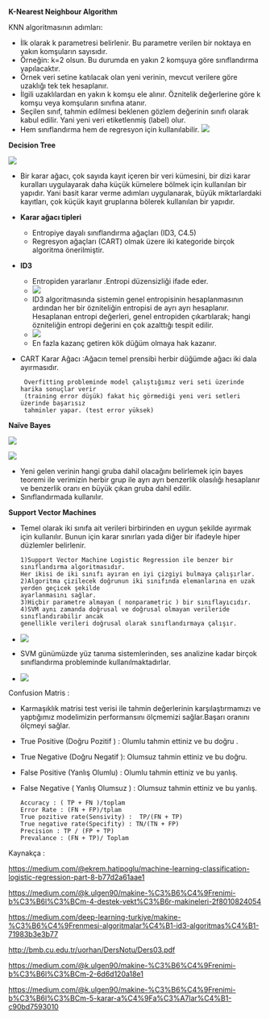   
**K-Nearest Neighbour Algorithm** 

KNN algoritmasının adımları:
- İlk olarak k parametresi belirlenir. Bu parametre verilen bir noktaya en yakın komşuların sayısıdır.
- Örneğin: k=2 olsun. Bu durumda en yakın 2 komşuya göre sınıflandırma yapılacaktır.
- Örnek veri setine katılacak olan yeni verinin, mevcut verilere göre uzaklığı tek tek hesaplanır.
- İlgili uzaklılardan en yakın k komşu ele alınır. Öznitelik değerlerine göre k komşu veya komşuların sınıfına atanır.
- Seçilen sınıf, tahmin edilmesi beklenen gözlem değerinin sınıfı olarak kabul edilir. Yani yeni veri etiketlenmiş (label) olur.
- Hem sınıflandırma hem de regresyon için kullanılabilir.
![](https://github.com/Ferihann/Intern-Notes/blob/master/screenshots/Screenshot%20from%202019-07-29%2010-37-09.png)

**Decision Tree**

![](https://github.com/Ferihann/Intern-Notes/blob/master/screenshots/Screenshot%20from%202019-07-29%2010-09-10.png)

- Bir karar ağacı, çok sayıda kayıt içeren bir veri kümesini, bir dizi karar kuralları uygulayarak daha küçük kümelere bölmek için kullanılan bir yapıdır. Yani basit karar verme adımları uygulanarak, 
büyük miktarlardaki kayıtları, çok küçük kayıt gruplarına bölerek kullanılan bir yapıdır.

- **Karar ağacı tipleri**
  - Entropiye dayalı sınıflandırma ağaçları (ID3,
C4.5) 
  - Regresyon ağaçları (CART) olmak üzere iki kategoride birçok algoritma önerilmiştir. 
- **ID3**
  - Entropiden yararlanır .Entropi düzensizliği ifade eder.
  - ![](https://github.com/Ferihann/Intern-Notes/blob/master/Screenshot%20from%202019-07-29%2011-18-16.png)
  - ID3 algoritmasında sistemin genel entropisinin hesaplanmasının ardından her bir özniteliğin entropisi de ayrı ayrı hesaplanır. Hesaplanan entropi değerleri, genel entropiden çıkartılarak; hangi özniteliğin entropi değerini en çok azalttığı tespit edilir.
  - ![](https://github.com/Ferihann/Intern-Notes/blob/master/screenshots/Screenshot%20from%202019-07-29%2011-23-17.png)
  - En fazla kazanç getiren kök düğüm olmaya hak kazanır.
- CART Karar Ağacı :Ağacın temel prensibi herbir düğümde ağacı iki dala ayırmasıdır. 
  
       Overfitting probleminde model çalıştığımız veri seti üzerinde harika sonuçlar verir 
       (training error düşük) fakat hiç görmediği yeni veri setleri üzerinde başarısız 
       tahminler yapar. (test error yüksek)
  
**Naïve Bayes**

![](https://github.com/Ferihann/Intern-Notes/blob/master/screenshots/Screenshot%20from%202019-07-29%2010-10-02.png)

![](https://github.com/Ferihann/Intern-Notes/blob/master/screenshots/Screenshot%20from%202019-07-29%2014-49-16.png)

- Yeni gelen verinin hangi gruba dahil olacağını belirlemek için bayes teoremi ile verimizin herbir grup ile ayrı ayrı benzerlik 
olasılığı hesaplanır ve benzerlik oranı en büyük çıkan gruba dahil edilir.
- Sınıflandırmada kullanılır.

**Support Vector Machines**

- Temel olarak iki sınıfa ait verileri birbirinden en uygun şekilde ayırmak için kullanılır. 
Bunun için karar sınırları yada diğer bir ifadeyle hiper düzlemler belirlenir.
      
      1)Support Vector Machine Logistic Regression ile benzer bir sınıflandırma algoritmasıdır.
      Her ikisi de iki sınıfı ayıran en iyi çizgiyi bulmaya çalışırlar.
      2)Algoritma çizilecek doğrunun iki sınıfında elemanlarına en uzak yerden geçicek şekilde
      ayarlanmasını sağlar. 
      3)Hiçbir parametre almayan ( nonparametric ) bir sınıflayıcıdır. 
      4)SVM aynı zamanda doğrusal ve doğrusal olmayan verileride sınıflandırabilir ancak 
      genellikle verileri doğrusal olarak sınıflandırmaya çalışır.
      
- ![](https://github.com/Ferihann/Intern-Notes/blob/master/screenshots/Screenshot%20from%202019-07-29%2010-10-20.png)
- SVM günümüzde yüz tanıma sistemlerinden, ses analizine kadar birçok sınıflandırma probleminde kullanılmaktadırlar.
- ![](https://github.com/Ferihann/Intern-Notes/blob/master/screenshots/Screenshot%20from%202019-07-29%2015-00-47.png)

Confusion Matris :
  - Karmaşıklık matrisi test verisi ile tahmin değerlerinin karşılaştırmamızı ve yaptığımız modelimizin 
  performansını ölçmemizi sağlar.Başarı oranını ölçmeyi sağlar.
- True Positive (Doğru Pozitif ) : Olumlu tahmin ettiniz ve bu doğru .
- True Negative (Doğru Negatif ): Olumsuz tahmin ettiniz ve bu doğru.
- False Positive (Yanlış Olumlu) : Olumlu tahmin ettiniz ve bu yanlış.
- False Negative ( Yanlış Olumsuz ) : Olumsuz tahmin ettiniz ve bu yanlış.

      Accuracy : ( TP + FN )/toplam
      Error Rate : (FN + FP)/tplam
      True pozitive rate(Sensivity) :  TP/(FN + TP)
      True negative rate(Specifity) : TN/(TN + FP)
      Precision : TP / (FP + TP)
      Prevalance : (FN + TP)/ Toplam



















Kaynakça : 

https://medium.com/@ekrem.hatipoglu/machine-learning-classification-logistic-regression-part-8-b77d2a61aae1

https://medium.com/@k.ulgen90/makine-%C3%B6%C4%9Frenimi-b%C3%B6l%C3%BCm-4-destek-vekt%C3%B6r-makineleri-2f8010824054

https://medium.com/deep-learning-turkiye/makine-%C3%B6%C4%9Frenmesi-algoritmalar%C4%B1-id3-algoritmas%C4%B1-71983b3e3b77

http://bmb.cu.edu.tr/uorhan/DersNotu/Ders03.pdf

https://medium.com/@k.ulgen90/makine-%C3%B6%C4%9Frenimi-b%C3%B6l%C3%BCm-2-6d6d120a18e1

https://medium.com/@k.ulgen90/makine-%C3%B6%C4%9Frenimi-b%C3%B6l%C3%BCm-5-karar-a%C4%9Fa%C3%A7lar%C4%B1-c90bd7593010
